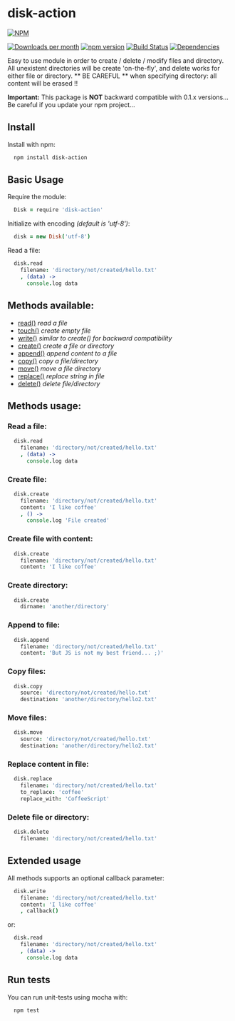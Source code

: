 # disk-action

[![NPM](https://nodei.co/npm/disk-action.png?compact=true)](https://nodei.co/npm/disk-action/)

[![Downloads per month](https://img.shields.io/npm/dm/disk-action.svg?maxAge=2592000)](https://www.npmjs.org/package/disk-action)
[![npm version](https://img.shields.io/npm/v/disk-action.svg)](https://www.npmjs.org/package/disk-action)
[![Build Status](https://travis-ci.org/x42en/Disk_action.svg?branch=master)](https://travis-ci.org/x42en/Disk_action)
[![Dependencies](https://david-dm.org/x42en/disk-action.svg)](https://www.npmjs.org/package/disk-action)

Easy to use module in order to create / delete / modify files and directory.
All unexistent directories will be create 'on-the-fly', and delete works for either file or directory. ** BE CAREFUL ** when specifying directory: all content will be erased !!

**Important:** This package is **NOT** backward compatible with 0.1.x versions... Be careful if you update your npm project...


## Install

Install with npm:
  ```sh
    npm install disk-action
  ```

## Basic Usage

Require the module:
  ```coffeescript
    Disk = require 'disk-action'
  ```

Initialize with encoding _(default is 'utf-8')_:
  ```coffeescript
    disk = new Disk('utf-8')
  ```

Read a file:
  ```coffeescript
    disk.read
      filename: 'directory/not/created/hello.txt'
      , (data) ->
        console.log data
  ```

## Methods available:

* [read()](#read-a-file)    _read a file_
* [touch()](#create-file)   _create empty file_
* [write()](#create-file-with-content)   _similar to create() for backward compatibility_
* [create()](#create-file-with-content)  _create a file or directory_
* [append()](#append-to-file)  _append content to a file_
* [copy()](#copy-files)    _copy a file/directory_
* [move()](#move-files)    _move a file directory_
* [replace()](#replace-content-in-files) _replace string in file_
* [delete()](#delete-file-or-directory)  _delete file/directory_

## Methods usage:

### Read a file:
  ```coffeescript
    disk.read
      filename: 'directory/not/created/hello.txt'
      , (data) ->
        console.log data
  ```

### Create file:
  ```coffeescript
    disk.create
      filename: 'directory/not/created/hello.txt'
      content: 'I like coffee'
      , () ->
        console.log 'File created'
  ```

### Create file with content:
  ```coffeescript
    disk.create
      filename: 'directory/not/created/hello.txt'
      content: 'I like coffee'
  ```

### Create directory:
  ```coffeescript
    disk.create
      dirname: 'another/directory'
  ```

### Append to file:
  ```coffeescript
    disk.append
      filename: 'directory/not/created/hello.txt'
      content: 'But JS is not my best friend... ;)'
  ```

### Copy files:
  ```coffeescript
    disk.copy
      source: 'directory/not/created/hello.txt'
      destination: 'another/directory/hello2.txt'
  ```

### Move files:
  ```coffeescript
    disk.move
      source: 'directory/not/created/hello.txt'
      destination: 'another/directory/hello2.txt'
  ```

### Replace content in file:
  ```coffeescript
    disk.replace
      filename: 'directory/not/created/hello.txt'
      to_replace: 'coffee'
      replace_with: 'CoffeeScript'
  ```

### Delete file or directory:
  ```coffeescript
    disk.delete
      filename: 'directory/not/created/hello.txt'
  ```


## Extended usage

All methods supports an optional callback parameter:
  ```coffeescript
    disk.write
      filename: 'directory/not/created/hello.txt'
      content: 'I like coffee'
      , callback()
  ```
or:
  ```coffeescript
    disk.read
      filename: 'directory/not/created/hello.txt'
      , (data) ->
        console.log data
  ```

## Run tests

You can run unit-tests using mocha with:
  ```sh
    npm test
  ```
